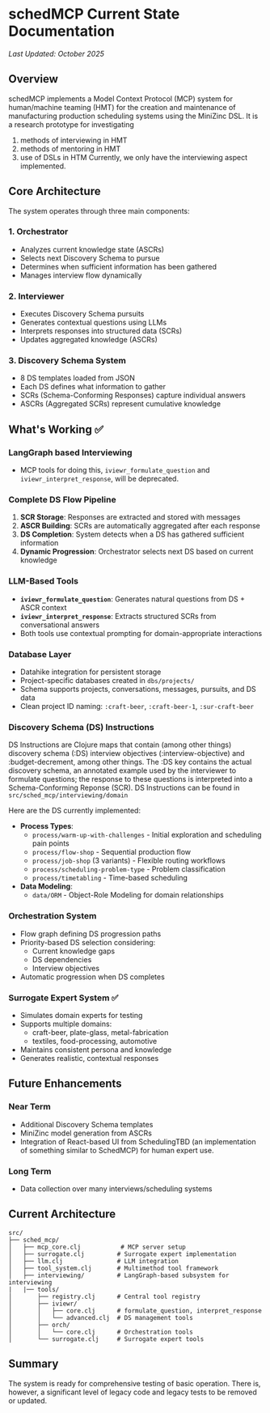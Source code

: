 # schedMCP Current State Documentation

*Last Updated: October 2025*

## Overview

schedMCP implements a  Model Context Protocol (MCP) system for human/machine teaming (HMT) for the creation and maintenance of manufacturing production scheduling systems using the MiniZinc DSL.
It is a research prototype for investigating
1. methods of interviewing in HMT
2. methods of mentoring in HMT
3. use of DSLs in HTM
Currently, we only have the interviewing aspect implemented.

## Core Architecture

The system operates through three main components:

### 1. Orchestrator
- Analyzes current knowledge state (ASCRs)
- Selects next Discovery Schema to pursue
- Determines when sufficient information has been gathered
- Manages interview flow dynamically

### 2. Interviewer
- Executes Discovery Schema pursuits
- Generates contextual questions using LLMs
- Interprets responses into structured data (SCRs)
- Updates aggregated knowledge (ASCRs)

### 3. Discovery Schema System
- 8 DS templates loaded from JSON
- Each DS defines what information to gather
- SCRs (Schema-Conforming Responses) capture individual answers
- ASCRs (Aggregated SCRs) represent cumulative knowledge

## What's Working ✅

### LangGraph based Interviewing
- MCP tools for doing this, `iviewr_formulate_question` and `iviewr_interpret_response`, will be deprecated.

### Complete DS Flow Pipeline
1. **SCR Storage**: Responses are extracted and stored with messages
2. **ASCR Building**: SCRs are automatically aggregated after each response
3. **DS Completion**: System detects when a DS has gathered sufficient information
4. **Dynamic Progression**: Orchestrator selects next DS based on current knowledge

### LLM-Based Tools
- **`iviewr_formulate_question`**: Generates natural questions from DS + ASCR context
- **`iviewr_interpret_response`**: Extracts structured SCRs from conversational answers
- Both tools use contextual prompting for domain-appropriate interactions

### Database Layer
- Datahike integration for persistent storage
- Project-specific databases created in `dbs/projects/`
- Schema supports projects, conversations, messages, pursuits, and DS data
- Clean project ID naming: `:craft-beer`, `:craft-beer-1`, `:sur-craft-beer`

### Discovery Schema (DS) Instructions
DS Instructions are Clojure maps that contain (among other things) discovery schema (:DS) interview objectives (:interview-objective) and :budget-decrement, among other things.
The :DS key contains the actual discovery schema, an annotated example used by the interviewer to formulate questions; the response to these questions is interpreted into a Schema-Conforming Reponse (SCR).
DS Instructions can be found in `src/sched_mcp/interviewing/domain`

Here are the DS currently implemented:
- **Process Types**:
  - `process/warm-up-with-challenges` - Initial exploration and scheduling pain points
  - `process/flow-shop` - Sequential production flow
  - `process/job-shop` (3 variants) - Flexible routing workflows
  - `process/scheduling-problem-type` - Problem classification
  - `process/timetabling` - Time-based scheduling
- **Data Modeling**:
  - `data/ORM` - Object-Role Modeling for domain relationships

### Orchestration System
- Flow graph defining DS progression paths
- Priority-based DS selection considering:
  - Current knowledge gaps
  - DS dependencies
  - Interview objectives
- Automatic progression when DS completes

### Surrogate Expert System ✅
- Simulates domain experts for testing
- Supports multiple domains:
  - craft-beer, plate-glass, metal-fabrication
  - textiles, food-processing, automotive
- Maintains consistent persona and knowledge
- Generates realistic, contextual responses

## Future Enhancements

### Near Term
- Additional Discovery Schema templates
- MiniZinc model generation from ASCRs
- Integration of React-based UI from SchedulingTBD (an implementation of something similar to SchedMCP) for human expert use.

### Long Term
- Data collection over many interviews/scheduling systems


## Current Architecture

```
src/
├── sched_mcp/
│   ├── mcp_core.clj           # MCP server setup
│   ├── surrogate.clj         # Surrogate expert implementation
│   ├── llm.clj               # LLM integration
│   ├── tool_system.clj       # Multimethod tool framework
│   ├── interviewing/         # LangGraph-based subsystem for interviewing
|   |── tools/
│       ├── registry.clj      # Central tool registry
│       ├── iviewr/
│       │   ├── core.clj      # formulate_question, interpret_response
│       │   └── advanced.clj  # DS management tools
│       ├── orch/
│       │   └── core.clj      # Orchestration tools
│       └── surrogate.clj     # Surrogate expert tools
```

## Summary

The system is ready for comprehensive testing of basic operation. There is, however, a significant level of legacy code and legacy tests to be removed or updated.
